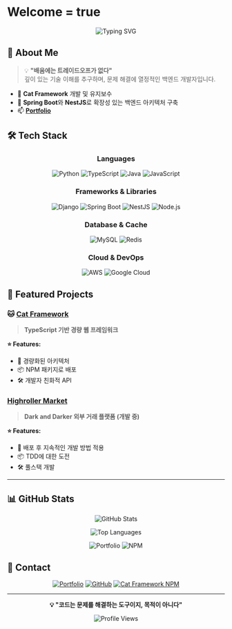 # Welcome = true

<div align="center">
  
  ![Typing SVG](https://readme-typing-svg.herokuapp.com?font=Fira+Code&pause=1000&color=2F81F7&center=true&vCenter=true&width=435&lines=Full+Stack+Developer;Backend+Specialist;Framework+Creator;Always+Learning+New+Things)
  
</div>

## 🚀 About Me

> 💡 **"배움에는 트레이드오프가 없다"**  
> 깊이 있는 기술 이해를 추구하며, 문제 해결에 열정적인 백엔드 개발자입니다.

- 🔭 **Cat Framework** 개발 및 유지보수
- 🌱 **Spring Boot**와 **NestJS**로 확장성 있는 백엔드 아키텍처 구축
- 📫 **[Portfolio](https://envyw.com)**

## 🛠️ Tech Stack

<div align="center">

### Languages
![Python](https://img.shields.io/badge/Python-3776AB?style=for-the-badge&logo=python&logoColor=white)
![TypeScript](https://img.shields.io/badge/TypeScript-007ACC?style=for-the-badge&logo=typescript&logoColor=white)
![Java](https://img.shields.io/badge/Java-ED8B00?style=for-the-badge&logo=openjdk&logoColor=white)
![JavaScript](https://img.shields.io/badge/JavaScript-F7DF1E?style=for-the-badge&logo=javascript&logoColor=black)

### Frameworks & Libraries
![Django](https://img.shields.io/badge/Django-092E20?style=for-the-badge&logo=django&logoColor=white)
![Spring Boot](https://img.shields.io/badge/Spring_Boot-F2F4F9?style=for-the-badge&logo=spring-boot)
![NestJS](https://img.shields.io/badge/NestJS-E0234E?style=for-the-badge&logo=nestjs&logoColor=white)
![Node.js](https://img.shields.io/badge/Node.js-43853D?style=for-the-badge&logo=node.js&logoColor=white)

### Database & Cache
![MySQL](https://img.shields.io/badge/MySQL-00000F?style=for-the-badge&logo=mysql&logoColor=white)
![Redis](https://img.shields.io/badge/Redis-DC382D?style=for-the-badge&logo=redis&logoColor=white)

### Cloud & DevOps
![AWS](https://img.shields.io/badge/AWS-232F3E?style=for-the-badge&logo=amazon-aws&logoColor=white)
![Google Cloud](https://img.shields.io/badge/Google_Cloud-4285F4?style=for-the-badge&logo=google-cloud&logoColor=white)

</div>

## 🎯 Featured Projects

### 🐱 [Cat Framework](https://www.npmjs.com/package/@envyw/cat-framework)
> **TypeScript 기반 경량 웹 프레임워크**

**⭐ Features:** 
- 🚀 경량화된 아키텍처
- 📦 NPM 패키지로 배포
- 🛠️ 개발자 친화적 API

### [Highroller Market](https://www.highrollermarket.com)
> **Dark and Darker 외부 거래 플랫폼 (개발 중)**

**⭐ Features:** 
- 🚀 배포 후 지속적인 개발 방법 적용
- 📦 TDD에 대한 도전
- 🛠️ 풀스택 개발


---

## 📊 GitHub Stats

<div align="center">
  
  ![GitHub Stats](https://github-readme-stats.vercel.app/api?username=EnvyW6567&show_icons=true&theme=tokyonight&hide_border=true&count_private=true)
  
  ![Top Languages](https://github-readme-stats.vercel.app/api/top-langs/?username=EnvyW6567&layout=compact&theme=tokyonight&hide_border=true)
  
</div>


<div align="center">

![Portfolio](https://img.shields.io/badge/Portfolio-Live-success?style=for-the-badge&logo=vercel)
![NPM](https://img.shields.io/badge/NPM-Package_Published-red?style=for-the-badge&logo=npm)

</div>

## 🤝 Contact

<div align="center">

[![Portfolio](https://img.shields.io/badge/Portfolio-FF5722?style=for-the-badge&logo=todoist&logoColor=white)](https://envyw.com)
[![GitHub](https://img.shields.io/badge/GitHub-100000?style=for-the-badge&logo=github&logoColor=white)](https://github.com/EnvyW6567)
[![Cat Framework NPM](https://img.shields.io/badge/NPM-CB3837?style=for-the-badge&logo=npm&logoColor=white)](https://www.npmjs.com/package/@envyw/cat-framework)

</div>

---

<div align="center">
  
  **💡 "코드는 문제를 해결하는 도구이지, 목적이 아니다"**
  
  ![Profile Views](https://komarev.com/ghpvc/?username=EnvyW6567&color=blueviolet&style=flat-square)
  
</div>
